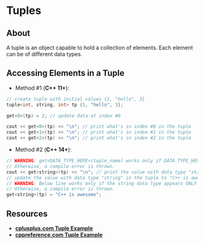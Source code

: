# Tuples

## About

A tuple is an object capable to hold a collection of elements. Each element can be of different data types.

## Accessing Elements in a Tuple

- Method #1 (**C++ 11+**):

```cpp
// create tuple with initial values {1, "hello", 3}
tuple<int, string, int> tp {1, "hello", 3};

get<0>(tp) = 2; // update data at index #0

cout << get<0>(tp) << "\n"; // print what's in index #0 in the tuple
cout << get<1>(tp) << "\n"; // print what's in index #1 in the tuple
cout << get<2>(tp) << "\n"; // print what's in index #2 in the tuple
```

- Method #2 (**C++ 14+**):

```cpp
// WARNING: get<DATA_TYPE_HERE>(tuple_name) works only if DATA_TYPE_HERE data type appears ONLY ONCE in the tuple.
// Otherwise, a compile error is thrown.
cout << get<string>(tp) << "\n"; // print the value with data type "string" in the tuple
// update the value with data type "string" in the tuple to "C++ is awesome"
// WARNING: Below line works only if the string data type appears ONLY ONCE in the tuple.
// Otherwise, a compile error is thrown.
get<string>(tp) = "C++ is awesome";
```

## Resources

- [**cplusplus.com Tuple Example**](http://www.cplusplus.com/reference/tuple/tuple/)
- [**cppreference.com Tuple Example**](https://en.cppreference.com/w/cpp/utility/tuple/get)
